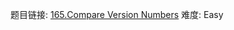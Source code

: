 题目链接: [165.Compare Version Numbers][1]
难度: Easy

[1]: https://leetcode.com/problems/compare-version-numbers/